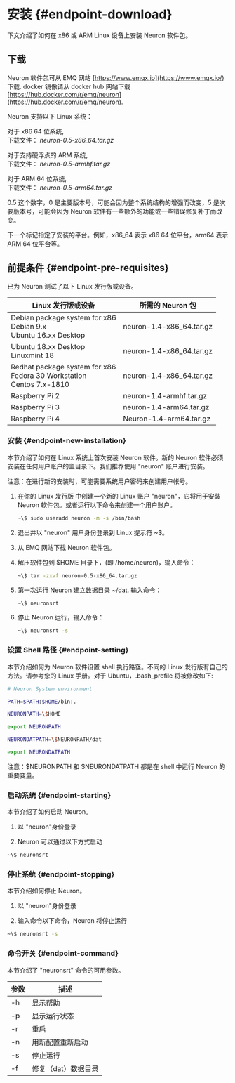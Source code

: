 # 安装 {#endpoint-download}

下文介绍了如何在 x86 或 ARM Linux 设备上安装 Neuron 软件包。

## 下载

Neuron 软件包可从 EMQ 网站 [https://www.emqx.io](https://www.emqx.io/) 下载. docker 镜像请从 docker hub 网站下载 [https://hub.docker.com/r/emq/neuron](https://hub.docker.com/r/emq/neuron).

Neuron 支持以下 Linux 系统：

对于 x86 64 位系统,<br>下载文件： _neuron-0.5-x86_64.tar.gz_

对于支持硬浮点的 ARM 系统,<br>下载文件： _neuron-0.5-armhf.tar.gz_

对于 ARM 64 位系统,<br>下载文件： _neuron-0.5-arm64.tar.gz_

0.5 这个数字，0 是主要版本号，可能会因为整个系统结构的增强而改变，5 是次要版本号，可能会因为 Neuron 软件有一些额外的功能或一些错误修复补丁而改变。

下一个标记指定了安装的平台。例如，x86_64 表示 x86 64 位平台，arm64 表示 ARM 64 位平台等。

## 前提条件 {#endpoint-pre-requisites}

已为 Neuron 测试了以下 Linux 发行版或设备。

| Linux 发行版或设备                                                        | 所需的 Neuron 包         |
| ------------------------------------------------------------------------- | ------------------------ |
| Debian package system for x86<br>Debian 9.x<br>Ubuntu 16.xx Desktop       | neuron-1.4-x86_64.tar.gz |
| Ubuntu 18.xx Desktop<br>Linuxmint 18                                      | neuron-1.4-x86_64.tar.gz |
| Redhat package system for x86<br>Fedora 30 Workstation<br>Centos 7.x-1810 | neuron-1.4-x86_64.tar.gz |
| Raspberry Pi 2                                                            | neuron-1.4-armhf.tar.gz  |
| Raspberry Pi 3                                                            | neuron-1.4-arm64.tar.gz  |
| Raspberry Pi 4                                                            | Neuron-1.4-arm64.tar.gz  |

### 安装 {#endpoint-new-installation}

本节介绍了如何在 Linux 系统上首次安装 Neuron 软件。新的 Neuron 软件必须安装在任何用户账户的主目录下。我们推荐使用 "neuron" 账户进行安装。

注意：在进行新的安装时，可能需要系统用户密码来创建用户帐号。

1. 在你的 Linux 发行版 中创建一个新的 Linux 账户 "neuron"，它将用于安装 Neuron 软件包。或者运行以下命令来创建一个用户账户。

   ```bash
   ~\$ sudo useradd neuron -m -s /bin/bash
   ```

2. 退出并以 "neuron" 用户身份登录到 Linux 提示符 ~\$。

3. 从 EMQ 网站下载 Neuron 软件包。

4. 解压软件包到 \$HOME 目录下，(即 /home/neuron)，输入命令：

   ```bash
   ~\$ tar -zxvf neuron-0.5-x86_64.tar.gz
   ```

5. 第一次运行 Neuron 建立数据目录 ~/dat. 输入命令：

   ```bash
   ~\$ neuronsrt
   ```

6. 停止 Neuron 运行，输入命令：

   ```bash
   ~\$ neuronsrt -s
   ```

### 设置 Shell 路径 {#endpoint-setting}

本节介绍如何为 Neuron 软件设置 shell 执行路径。不同的 Linux 发行版有自己的方法。请参考您的 Linux 手册。对于 Ubuntu，.bash_profile 将被修改如下:

```bash
# Neuron System environment

PATH=$PATH:$HOME/bin:.

NEURONPATH=\$HOME

export NEURONPATH

NEURONDATPATH=\$NEURONPATH/dat

export NEURONDATPATH
```

注意：$NEURONPATH 和 $NEURONDATPATH 都是在 shell 中运行 Neuron 的重要变量。

### 启动系统 {#endpoint-starting}

本节介绍了如何启动 Neuron。

1. 以 "neuron"身份登录

2. Neuron 可以通过以下方式启动

```bash
~\$ neuronsrt
```

### 停止系统 {#endpoint-stopping}

本节介绍如何停止 Neuron。

1. 以 "neuron"身份登录

2. 输入命令以下命令，Neuron 将停止运行

```bash
~\$ neuronsrt -s
```

### 命令开关 {#endpoint-command}

本节介绍了 "neuronsrt" 命令的可用参数。

| 参数 | 描述                |
| ---- | ------------------- |
| -h   | 显示帮助            |
| -p   | 显示运行状态        |
| -r   | 重启                |
| -n   | 用新配置重新启动    |
| -s   | 停止运行            |
| -f   | 修复（dat）数据目录 |
